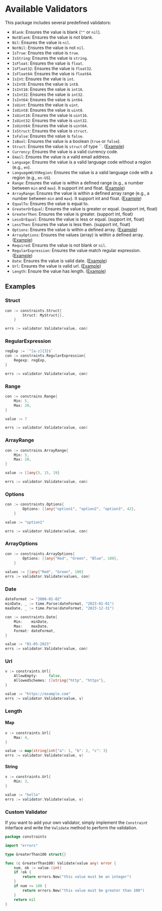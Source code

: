 # Available Validators

This package includes several predefined validators:

- `Blank`: Ensures the value is blank (`""` or `nil`).
- `NotBlank`: Ensures the value is not blank.
- `Nil`: Ensures the value is `nil`.
- `NotNil`: Ensures the value is not `nil`.
- `IsTrue`: Ensures the value is `true`.
- `IsString`: Ensures the value is `string`.
- `IsFloat`: Ensures the value is `float`.
- `IsFloat32`: Ensures the value is `float32`.
- `IsFloat64`: Ensures the value is `float64`.
- `IsInt`: Ensures the value is `int`.
- `IsInt8`: Ensures the value is `int8`.
- `IsInt16`: Ensures the value is `int16`.
- `IsInt32`: Ensures the value is `int32`.
- `IsInt64`: Ensures the value is `int64`.
- `IsUint`: Ensures the value is `uint`.
- `IsUint8`: Ensures the value is `uint8`.
- `IsUint16`: Ensures the value is `uint16`.
- `IsUint32`: Ensures the value is `uint32`.
- `IsUint64`: Ensures the value is `uint64`.
- `IsStruct`: Ensures the value is `struct`.
- `IsFalse`: Ensures the value is `false`.
- `IsBool`: Ensures the value is a boolean (`true` or `false`).
- `Struct`: Ensures the value is `struct` of type ``. ([Example](#struct))
- `Currency`: Ensures the value is a valid currency code.
- `Email`: Ensures the value is a valid email address.
- `Language`: Ensures the value is a valid language code without a region (e.g., `en`).
- `LanguageWithRegion`: Ensures the value is a valid language code with a region (e.g., `en-US`).
- `Range`: Ensures the value is within a defined range (e.g., a number between `min` and `max`). It support int and float. ([Example](#range))
- `ArrayRange`: Ensures the value is within a defined array range (e.g., a number between `min` and `max`). It support int and float. ([Example](#arrayrange))
- `EqualTo`: Ensures the value is equal to.
- `GreaterOrEqual`: Ensures the value is greater or equal. (support int, float)
- `GreaterThen`: Ensures the value is greater. (support int, float)
- `LessOrEqual`: Ensures the value is less or equal. (support int, float)
- `LessThen`: Ensures the value is less then. (support int, float)
- `Options`: Ensures the value is within a defined array. ([Example](#options))
- `ArrayOptions`: Ensures the values (array) is within a defined array. ([Example](#arrayoptions))
- `Required`: Ensures the value is not blank or `nil`.
- `RegularExpression`: Ensures the value match regular expression. ([Example](#regularexpression))
- `Date`: Ensures the value is valid date. ([Example](#date))
- `Url`: Ensures the value is valid url. ([Example](#url))
- `Length`: Ensure the value has length. ([Example](#length))

## Examples

### Struct

```go
con := constraints.Struct{
		Struct: MyStruct{},
	}

errs := validator.Validate(value, con)
```

### RegularExpression

```go
regExp := `^[a-z]{3}$`
con := constraints.RegularExpression{
    Regexp: regExp,
}

errs := validator.Validate(value, con)
```

### Range

```go
con := constrains.Range{
	Min: 5,
	Max: 20,
}

value := 7

errs := validator.Validate(value, con)
```

### ArrayRange

```go
con := constrains.ArrayRange{
	Min: 5,
	Max: 20,
}

value := []any{5, 15, 19}

errs := validator.Validate(value, con)
```

### Options

```go
con := constraints.Options{
		Options: []any{"option1", "option2", "option3", 42},
	}

value := "option1"

errs := validator.Validate(value, con)
```

### ArrayOptions

```go
con := constraints.ArrayOptions{
		Options: []any{"Red", "Green", "Blue", 100},
	}
	
values := []any{"Red", "Green", 100}
errs := validator.Validate(values, con)
```

### Date

```go
dateFormat := "2006-01-02"
minDate, _ := time.Parse(dateFormat, "2023-01-01")
maxDate, _ := time.Parse(dateFormat, "2023-12-31")

con := constraints.Date{
    Min:    minDate,
    Max:    maxDate,
    Format: dateFormat,
}

value := "01-05-2023"
errs := validator.Validate(value, con)
```

### Url

```go
v := constraints.Url{
    AllowEmpty:     false,
    AllowedSchemes: []string{"http", "https"},
}

value := "https://example.com"
errs := validator.Validate(value, v)
```

### Length

#### Map
```go
v := constraints.Url{
    Max: 4,
}

value := map[string]int{"a": 1, "b": 2, "c": 3}
errs := validator.Validate(value, v)
```

#### String

```go
v := constraints.Url{
    Min: 3,
}

value := "hello"
errs := validator.Validate(value, v)
```

### Custom Validator
If you want to add your own validator, simply implement the `Constraint` interface and write the `Validate` method to perform the validation.

```go
package constraints

import "errors"

type GreaterThan100 struct{}

func (c GreaterThan100) Validate(value any) error {
	num, ok := value.(int)
	if !ok {
		return errors.New("this value must be an integer")
	}
	if num <= 100 {
		return errors.New("this value must be greater than 100")
	}
	return nil
}

```
